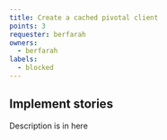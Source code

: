 ```yaml
---
title: Create a cached pivotal client
points: 3
requester: berfarah
owners:
  - berfarah
labels:
  - blocked
---
```


## Implement stories

Description is in here
